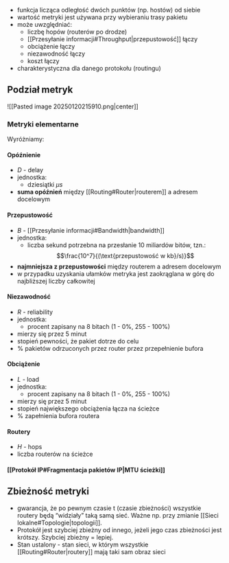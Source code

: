 
- funkcja licząca odległość dwóch punktów (np. hostów) od siebie
- wartość metryki jest używana przy wybieraniu trasy pakietu
- może uwzględniać:
	- liczbę hopów (routerów po drodze)
	- [[Przesyłanie informacji#Throughput|przepustowość]] łączy
	- obciążenie łączy
	- niezawodność łączy
	- koszt łączy
- charakterystyczna dla danego protokołu (routingu)

## Podział metryk

![[Pasted image 20250120215910.png|center]]
### Metryki elementarne

Wyróżniamy:

#### Opóźnienie

- $D$ - delay
- jednostka: 
	- dziesiątki $μs$
- **suma opóźnień** między [[Routing#Router|routerem]] a adresem docelowym
#### Przepustowość

- $B$ - [[Przesyłanie informacji#Bandwidth|bandwidth]]
- jednostka: 
	- liczba sekund potrzebna na przesłanie 10 miliardów bitów, tzn.:$$\frac{10^7}{(\text{przepustowość w kb}/s)}$$
- **najmniejsza z przepustowości** między routerem a adresem docelowym
- w przypadku uzyskania ułamków metryka jest zaokrąglana w górę do najbliższej liczby całkowitej
#### Niezawodność

- $R$ - reliability
- jednostka: 
	- procent zapisany na 8 bitach (1 - 0%, 255 - 100%)
- mierzy się przez 5 minut
- stopień pewności, że pakiet dotrze do celu
- % pakietów odrzuconych przez router przez przepełnienie bufora
#### Obciążenie

- $L$ - load
- jednostka: 
	- procent zapisany na 8 bitach (1 - 0%, 255 - 100%)
- mierzy się przez 5 minut
- stopień największego obciążenia łącza na ścieżce
- % zapełnienia bufora routera
#### Routery

- $H$ - hops
- liczba routerów na ścieżce
#### [[Protokół IP#Fragmentacja pakietów IP|MTU ścieżki]]

## Zbieżność metryki

- gwarancja, że po pewnym czasie t (czasie zbieżności) wszystkie routery będą “widziały” taką samą sieć. Ważne np. przy zmianie [[Sieci lokalne#Topologie|topologii]].
- Protokół jest szybciej zbieżny od innego, jeżeli jego czas zbieżności jest krótszy. Szybciej zbieżny = lepiej. 
- Stan ustalony - stan sieci, w którym wszystkie [[Routing#Router|routery]] mają taki sam obraz sieci